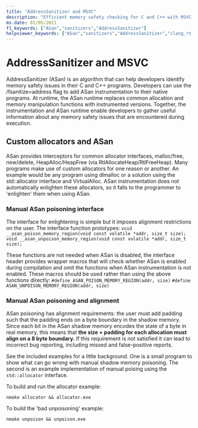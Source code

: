 ```yaml
---
title: "AddressSanitizer and MSVC"
description: "Efficient memory safety checking for C and C++ with MSVC & AddressSanitizer (ASan)."
ms.date: 01/05/2021
f1_keywords: ["ASan","sanitizers","AddressSanitizer"]
helpviewer_keywords: ["ASan","sanitizers","AddressSanitizer","clang_rt.asan"]
---
```


# AddressSanitizer and MSVC

AddressSanitizer (ASan) is an algorithm that can help developers identify memory safety issues in their C and C++ programs. Developers can use the /fsanitize=address flag to add ASan instrumentation to their native programs. At runtime, the ASan runtime replaces common allocation and memory manipulation functions with instrumented versions. Together, the instrumentation and ASan runtime enable developers to gather useful information about any memory safety issues that are encountered during execution.


## Custom allocators and ASan

ASan provides interceptors for common allocator interfaces, malloc/free, new/delete, HeapAlloc/HeapFree (via RtlAllocateHeap/RtlFreeHeap). Many programs make use of custom allocators for one reason or another. An example would be any program using dlmalloc or a solution using the std::allocator interface and VirtualAlloc. ASan instrumentation does not automatically enlighten these allocators, so it falls to the programmer to 'enlighten' them when using ASan.

### Manual ASan poisoning interface

The interface for enlightening is simple but it imposes alignment restrictions on the user. The interface function prototypes:
`void __asan_poison_memory_region(void const volatile *addr, size_t size);`
`void __asan_unpoison_memory_region(void const volatile *addr, size_t size);`

These functions are not needed when ASan is disabled, the interface header provides wrapper macros that will check whether ASan is enabled during compilation and omit the functions when ASan instrumentation is not enabled. These macros should be used rather than using the above functions directly:
`#define ASAN_POISON_MEMORY_REGION(addr, size)`
`#define ASAN_UNPOISON_MEMORY_REGION(addr, size)`

### Manual ASan poisoning and alignment

ASan poisoning has alignment requirements: the user must add padding such that the padding ends on a byte boundary in the shadow memory. Since each bit in the ASan shadow memory encodes the state of a byte in real memory, this means that **the size + padding for each allocation must align on a 8 byte boundary.** If this requirement is not satisfied it can lead to incorrect bug reporting, including missed and false-positive reports.

See the included examples for a little background. One is a small program to show what can go wrong with manual shadow memory poisoning. The second is an example implementation of manual poising using the `std::allocator` interface.

To build and run the allocator example:

   `nmake allocator && allocator.exe`

To build the 'bad unpoisoning' example:

   `nmake unpoison && unpoison.exe`
